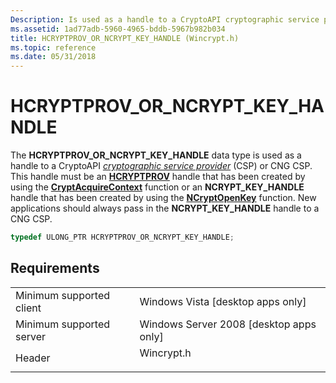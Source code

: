 ```yaml
---
Description: Is used as a handle to a CryptoAPI cryptographic service provider (CSP) or CNG CSP.
ms.assetid: 1ad77adb-5960-4965-bddb-5967b982b034
title: HCRYPTPROV_OR_NCRYPT_KEY_HANDLE (Wincrypt.h)
ms.topic: reference
ms.date: 05/31/2018
---
```


# HCRYPTPROV\_OR\_NCRYPT\_KEY\_HANDLE

The **HCRYPTPROV\_OR\_NCRYPT\_KEY\_HANDLE** data type is used as a handle to a CryptoAPI [*cryptographic service provider*](https://msdn.microsoft.com/en-us/library/ms721572(v=VS.85).aspx) (CSP) or CNG CSP. This handle must be an [**HCRYPTPROV**](hcryptprov.md) handle that has been created by using the [**CryptAcquireContext**](/windows/desktop/api/Wincrypt/nf-wincrypt-cryptacquirecontexta) function or an **NCRYPT\_KEY\_HANDLE** handle that has been created by using the [**NCryptOpenKey**](https://msdn.microsoft.com/en-us/library/Aa376284(v=VS.85).aspx) function. New applications should always pass in the **NCRYPT\_KEY\_HANDLE** handle to a CNG CSP.


```C++
typedef ULONG_PTR HCRYPTPROV_OR_NCRYPT_KEY_HANDLE;
```



## Requirements



|                                     |                                                                                       |
|-------------------------------------|---------------------------------------------------------------------------------------|
| Minimum supported client<br/> | Windows Vista \[desktop apps only\]<br/>                                        |
| Minimum supported server<br/> | Windows Server 2008 \[desktop apps only\]<br/>                                  |
| Header<br/>                   | <dl> <dt>Wincrypt.h</dt> </dl> |



 

 




